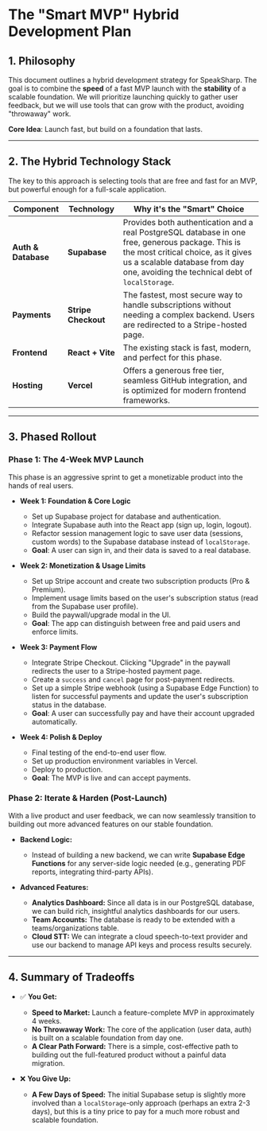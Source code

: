 # The "Smart MVP" Hybrid Development Plan

## 1. Philosophy
This document outlines a hybrid development strategy for SpeakSharp. The goal is to combine the **speed** of a fast MVP launch with the **stability** of a scalable foundation. We will prioritize launching quickly to gather user feedback, but we will use tools that can grow with the product, avoiding "throwaway" work.

**Core Idea**: Launch fast, but build on a foundation that lasts.

---

## 2. The Hybrid Technology Stack
The key to this approach is selecting tools that are free and fast for an MVP, but powerful enough for a full-scale application.

| Component | Technology | Why it's the "Smart" Choice |
|---|---|---|
| **Auth & Database** | **Supabase** | Provides both authentication and a real PostgreSQL database in one free, generous package. This is the most critical choice, as it gives us a scalable database from day one, avoiding the technical debt of `localStorage`. |
| **Payments** | **Stripe Checkout** | The fastest, most secure way to handle subscriptions without needing a complex backend. Users are redirected to a Stripe-hosted page. |
| **Frontend** | **React + Vite** | The existing stack is fast, modern, and perfect for this phase. |
| **Hosting** | **Vercel** | Offers a generous free tier, seamless GitHub integration, and is optimized for modern frontend frameworks. |

---

## 3. Phased Rollout

### Phase 1: The 4-Week MVP Launch
This phase is an aggressive sprint to get a monetizable product into the hands of real users.

*   **Week 1: Foundation & Core Logic**
    *   Set up Supabase project for database and authentication.
    *   Integrate Supabase auth into the React app (sign up, login, logout).
    *   Refactor session management logic to save user data (sessions, custom words) to the Supabase database instead of `localStorage`.
    *   **Goal**: A user can sign in, and their data is saved to a real database.

*   **Week 2: Monetization & Usage Limits**
    *   Set up Stripe account and create two subscription products (Pro & Premium).
    *   Implement usage limits based on the user's subscription status (read from the Supabase user profile).
    *   Build the paywall/upgrade modal in the UI.
    *   **Goal**: The app can distinguish between free and paid users and enforce limits.

*   **Week 3: Payment Flow**
    *   Integrate Stripe Checkout. Clicking "Upgrade" in the paywall redirects the user to a Stripe-hosted payment page.
    *   Create a `success` and `cancel` page for post-payment redirects.
    *   Set up a simple Stripe webhook (using a Supabase Edge Function) to listen for successful payments and update the user's subscription status in the database.
    *   **Goal**: A user can successfully pay and have their account upgraded automatically.

*   **Week 4: Polish & Deploy**
    *   Final testing of the end-to-end user flow.
    *   Set up production environment variables in Vercel.
    *   Deploy to production.
    *   **Goal**: The MVP is live and can accept payments.

### Phase 2: Iterate & Harden (Post-Launch)
With a live product and user feedback, we can now seamlessly transition to building out more advanced features on our stable foundation.

*   **Backend Logic:**
    *   Instead of building a new backend, we can write **Supabase Edge Functions** for any server-side logic needed (e.g., generating PDF reports, integrating third-party APIs).

*   **Advanced Features:**
    *   **Analytics Dashboard:** Since all data is in our PostgreSQL database, we can build rich, insightful analytics dashboards for our users.
    *   **Team Accounts:** The database is ready to be extended with a teams/organizations table.
    *   **Cloud STT:** We can integrate a cloud speech-to-text provider and use our backend to manage API keys and process results securely.

---

## 4. Summary of Tradeoffs

*   ✅ **You Get:**
    *   **Speed to Market:** Launch a feature-complete MVP in approximately 4 weeks.
    *   **No Throwaway Work:** The core of the application (user data, auth) is built on a scalable foundation from day one.
    *   **A Clear Path Forward:** There is a simple, cost-effective path to building out the full-featured product without a painful data migration.

*   ❌ **You Give Up:**
    *   **A Few Days of Speed:** The initial Supabase setup is slightly more involved than a `localStorage`-only approach (perhaps an extra 2-3 days), but this is a tiny price to pay for a much more robust and scalable foundation.
